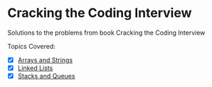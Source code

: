 # Cracking the Coding Interview
Solutions to the problems from book Cracking the Coding Interview

Topics Covered:
- [x] [Arrays and Strings](arrays-and-strings/)
- [x] [Linked Lists](linked-lists/)
- [x] [Stacks and Queues](stacks-and-queues/)

